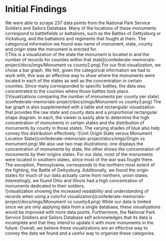 # Initial Findings

We were able to scrape 237 data points from the National Park Service Soldiers and Sailors Database.  Many of the locations of these monuments correspond to battlefields or battalions, such as the Battles of Gettysburg or Vicksburg, and the battalions and regiments that fought at them.  The categorical information we found was name of monument, state, county and origin state the monument is erected for.  
![This is a visualization of the state the monument is located in and the number of records for counties within that state](confederate-memorials-project/docs/imgs/Monument vs county2.png)
For our first visualization, we chose a bar graph. We felt, given the categorical information we had to work with, this was an effective way to show where the monuments were located in each of the states as well as the concentration in certain counties.  Since many corresponded to specific battles, the data was concentrated to the counties where those battles took place.   
![Visualizations comparing the number of monuments per county per state](confederate-memorials-project/docs/imgs/Monument vs county3.png)
The bar graph is also supplemented with a table and rectangular visualization that provides the raw state and county data and a proportional rectangular shape diagram.  In each, the viewer is easily able to determine the high concentration of monuments in certain states and the distribution of monuments by county in those states.  The varying shades of blue also help convey this distribution effectively.
![Unit Origin State versus Monument Location State](confederate-memorials-project/docs/imgs/Origin vs monument.png)
We also use two map illustrations: one displays the concentration of monuments by state, the other shows the concentration of monuments by their origins states.  For our data, most of the monuments were located in southern states, since most of the war was fought there.  The exception, Pennsylvania, corresponds to the northern most extent of the fighting, the Battle of Gettysburg.  Additionally, we found the origin states for much of our data actually came from northern, union states.  Interestingly, we found Ohio and Illinois had a high concentration of monuments dedicated to their soldiers.  
![visualization showing the increased readability and understanding of records when using a colorful visualization](confederate-memorials-project/docs/imgs/Monument vs county4.png)
While our data is limited since we are only applying data from a single database, these visualizations would be improved with more data points.  Furthermore, the National Park Service Soldiers and Sailors Database self acknowledges that its data is incomplete and that they intend to update it with more monuments in the future.  Overall, we believe these visualizations are an effective way to convey the data we found and a useful way to organize these categories.
